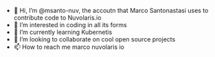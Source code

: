 - 👋 Hi, I’m @msanto-nuv, the accoutn that Marco Santonastasi uses to contribute code to Nuvolaris.io
- 👀 I’m interested in coding in all its forms
- 🌱 I’m currently learning Kubernetis
- 💞️ I’m looking to collaborate on cool open source projects
- 📫 How to reach me marco nuvolaris io

<!---
msanto-nuv/msanto-nuv is a ✨ special ✨ repository because its `README.md` (this file) appears on your GitHub profile.
You can click the Preview link to take a look at your changes.
--->
